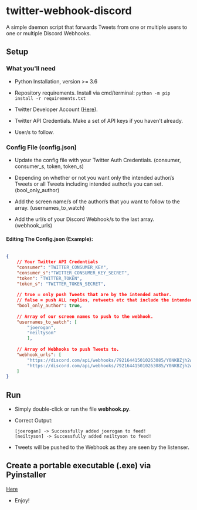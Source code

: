 # twitter-webhook-discord
A simple daemon script that forwards Tweets from one or multiple users to one or multiple Discord Webhooks.

## Setup



### What you'll need

- Python Installation, version >= 3.6

- Repository requirements. Install via cmd/terminal: `python -m pip install -r requirements.txt`

- Twitter Developer Account ([Here](https://developer.twitter.com/en)).

- Twitter API Credentials. Make a set of API keys if you haven't already.

- User/s to follow.

### Config File (config.json)

- Update the config file with your Twitter Auth Credentials. (consumer, consumer_s, token, token_s)

- Depending on whether or not you want only the intended author/s Tweets or all Tweets including intended author/s you can set. (bool_only_author)

- Add the screen name/s of the author/s that you want to follow to the array. (usernames_to_watch)

- Add the url/s of your Discord Webhook/s to the last array. (webhook_urls) 

#### Editing The Config.json (Example):

```json

{
    // Your Twitter API Credentials
    "consumer": "TWITTER_CONSUMER_KEY",
    "consumer_s":"TWITTER_CONSUMER_KEY_SECRET",
    "token": "TWITTER_TOKEN",
    "token_s": "TWITTER_TOKEN_SECRET",
    
    // true = only push Tweets that are by the intended author.
    // false = push ALL replies, retweets etc that include the intended author.
    "bool_only_author": true,
    
    // Array of our screen names to push to the webhook.
    "usernames_to_watch": [
        "joerogan",
        "neiltyson"
        ],
    
    // Array of Webhooks to push Tweets to.
    "webhook_urls": [
        "https://discord.com/api/webhooks/792164415010263085/Y0NKBZjh2wFZFoAS0VWhsoK0hMUfn_GM7Z8hPiIOYAyhldbCKM24mZbmd1D44Y4egJYf",
        "https://discord.com/api/webhooks/792164415010263085/Y0NKBZjh2wFZFoAS0VWhsoK0hMUfn_GM7Z8hPiIOYAyhldbCKM26mZbmf1D44Y4egJYa"
    ]
}
```

## Run 

- Simply double-click or run the file __webhook.py__.

- Correct Output:
    ```
    [joerogan] -> Successfully added joerogan to feed!
    [neiltyson] -> Successfully added neiltyson to feed!
    ```

- Tweets will be pushed to the Webhook as they are seen by the listenser.


## Create a portable executable (.exe) via Pyinstaller

[Here](https://github.com/chadgroom/twitter-webhook-discord/blob/main/pyinstaller.md)


- Enjoy!



